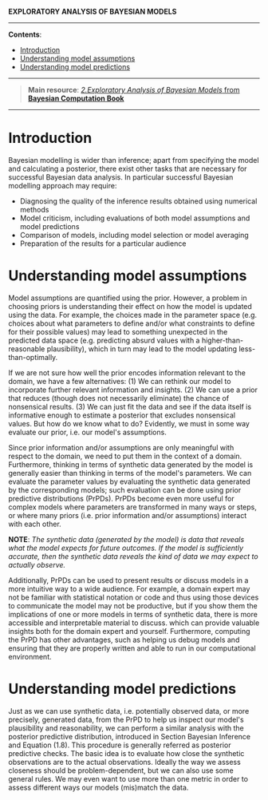 **EXPLORATORY ANALYSIS OF BAYESIAN MODELS**

---

**Contents**:

- [Introduction](#introduction)
- [Understanding model assumptions](#understanding-model-assumptions)
- [Understanding model predictions](#understanding-model-predictions)

---

> **Main resource**: [_2.Exploratory Analysis of Bayesian Models_ from **Bayesian Computation Book**](https://bayesiancomputationbook.com/markdown/chp_02.html)

---

# Introduction
Bayesian modelling is wider than inference; apart from specifying the model and calculating a posterior, there exist other tasks that are necessary for successful Bayesian data analysis. In particular successful Bayesian modelling approach may require:

- Diagnosing the quality of the inference results obtained using numerical methods
- Model criticism, including evaluations of both model assumptions and model predictions
- Comparison of models, including model selection or model averaging
- Preparation of the results for a particular audience

# Understanding model assumptions
Model assumptions are quantified using the prior. However, a problem in choosing priors is understanding their effect on how the model is updated using the data. For example, the choices made in the parameter space (e.g. choices about what parameters to define and/or what constraints to define for their possible values) may lead to something unexpected in the predicted data space (e.g. predicting absurd values with a higher-than-reasonable plausibility), which in turn may lead to the model updating less-than-optimally.

If we are not sure how well the prior encodes information relevant to the domain, we have a few alternatives: (1) We can rethink our model to incorporate further relevant information and insights. (2) We can use a prior that reduces (though does not necessarily eliminate) the chance of nonsensical results. (3) We can just fit the data and see if the data itself is informative enough to estimate a posterior that excludes nonsensical values. But how do we know what to do? Evidently, we must in some way evaluate our prior, i.e. our model's assumptions.

Since prior information and/or assumptions are only meaningful with respect to the domain, we need to put them in the context of a domain. Furthermore, thinking in terms of synthetic data generated by the model is generally easier than thinking in terms of the model's parameters. We can evaluate the parameter values by evaluating the synthetic data generated by the corresponding models; such evaluation can be done using prior predictive distributions (PrPDs). PrPDs become even more useful for complex models where parameters are transformed in many ways or steps, or where many priors (i.e. prior information and/or assumptions) interact with each other.

**NOTE**: _The synthetic data (generated by the model) is data that reveals what the model expects for future outcomes. If the model is sufficiently accurate, then the synthetic data reveals the kind of data we may expect to actually observe._

Additionally, PrPDs can be used to present results or discuss models in a more intuitive way to a wide audience. For example, a domain expert may not be familiar with statistical notation or code and thus using those devices to communicate the model may not be productive, but if you show them the implications of one or more models in terms of synthetic data, there is more accessible and interpretable material to discuss. which can provide valuable insights both for the domain expert and yourself. Furthermore, computing the PrPD has other advantages, such as helping us debug models and ensuring that they are properly written and able to run in our computational environment.

# Understanding model predictions
Just as we can use synthetic data, i.e. potentially observed data, or more precisely, generated data, from the PrPD to help us inspect our model's plausibility and reasonability, we can perform a similar analysis with the posterior predictive distribution, introduced in Section Bayesian Inference and Equation (1.8). This procedure is generally referred as posterior predictive checks. The basic idea is to evaluate how close the synthetic observations are to the actual observations. Ideally the way we assess closeness should be problem-dependent, but we can also use some general rules. We may even want to use more than one metric in order to assess different ways our models (mis)match the data.
